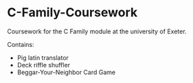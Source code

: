 # C-Family-Coursework
Coursework for the C Family module at the university of Exeter.

Contains:
- Pig latin translator
- Deck riffle shuffler
- Beggar-Your-Neighbor Card Game

